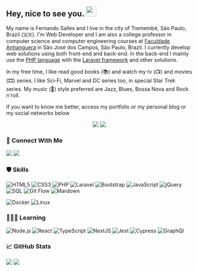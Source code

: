 <h2> Hey, nice to see you. <img src="https://github.com/fsclaro/fsclaro/blob/master/wave.gif" width="28px"></h2>

My name is Fernando Salles and I live in the city of Tremembé, São Paulo, Brazil (🇧🇷). I'm Web Developer and I am also a college professor in computer science and computer engineering courses at [Faculdade Anhanguera](https://www.anhanguera.com) in São José dos Campos, São Paulo, Brazil. I currently develop web solutions using both front-end and back-end. In the back-end I mainly use the [PHP language](https://www.php.net) with the [Laravel framework](https://www.laravel.com) and other solutions. 

In my free time, I like read good books (📚) and watch my tv (📺) and movies (🎞️) series. I like Sci-Fi, Marvel and DC series too, in special Star Trek series. My music (🎵) style preferred are Jazz, Blues, Bossa Nova and Rock n'roll.

If you want to know me better, access my portfolio or my personal blog or my social networks below

<p align="center">
<img src="https://img.shields.io/badge/Blog-Studio-blue?style=for-the-badge">
<img src="https://img.shields.io/badge/Portfolio-My%20Digital%20Home-green?style=for-the-badge">
</p>

### 🔗 Connect With Me
<p align="left">
<img src="https://img.shields.io/badge/-Twitter-1ca0f1?style=for-the-badge&labelColor=1ca0f1&link=https://twitter.com/fsclaro">
<img src="https://img.shields.io/badge/-LinkedIn-blue?style=for-the-badge&logo=Linkedin&logoColor=white&link=https://www.linkedin.com/in/nandosalles">
</p>

### 🛡️ Skills
![HTML5](https://img.shields.io/badge/-Html5-000?&logo=Html5)
![CSS3](https://img.shields.io/badge/-CSS3-000?&logo=CSS3)
![PHP](https://img.shields.io/badge/-PHP-000?&logo=PHP)
![Laravel](https://img.shields.io/badge/-Laravel-000?&logo=Laravel)
![Bootstrap](https://img.shields.io/badge/-Bootstrap-000?&logo=Bootstrap)
![JavaScript](https://img.shields.io/badge/-JavaScript-000?&logo=JavaScript)
![jQuery](https://img.shields.io/badge/-JQuery-000?&logo=JQuery)
![SQL](https://img.shields.io/badge/-SQL-000?&logo=MySQL)
![Git Flow](https://img.shields.io/badge/-Git-000?&logo=Git)
![Mardown](https://img.shields.io/badge/-Markdown-000?&logo=Markdown)

![Docker](https://img.shields.io/badge/-Docker-000?&logo=Docker)
![Linux](https://img.shields.io/badge/-Linux-000?&logo=Linux)


### 🧑🏻‍💻 Learning
![Node.js](https://img.shields.io/badge/-Node.js-000?&logo=node.js)
![React](https://img.shields.io/badge/-ReactJS-000?&logo=React)
![TypeScript](https://img.shields.io/badge/-TypeScript-000?&logo=TypeScript)
![NextJS](https://img.shields.io/badge/-NextJS-000?&logo=Next.js)
![Jest](https://img.shields.io/badge/-Jest-000?&logo=Jest)
![Cypress](https://img.shields.io/badge/-Cypress-000?&logo=Cypress)
![GraphQl](https://img.shields.io/badge/-GraphQl-000?&logo=GraphQl)


### :chart_with_upwards_trend: GitHub Stats
<p align="left">
<img align="center" src="https://github-readme-stats.vercel.app/api?username=fsclaro&show_icons=true&include_all_commits&count_private=true&theme=radical" />
<img align="center" src="https://github-readme-stats.vercel.app/api/top-langs/?username=fsclaro&layout=compact&theme=radical" />
</p>
